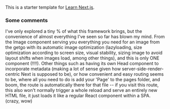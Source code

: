 This is a starter template for [Learn Next.js](https://nextjs.org/learn).

### Some comments

I've only explored a tiny % of what this framework brings, but the convenience of almost everything I've seen so far has blown my mind.
From the Image component serving you everything you need for an image from the getgo with its automatic image optimization (lazyloading, size optimization according to screen size, visual stability, sizing image to avoid layout shifts when images load, among other things), and this is only ONE component (!!!!). Other things such as having its own Head component to incorporate metadata (making a lot of sense given how server-side-render-centric Next is supposed to be), or how convenient and easy routing seems to be, where all you need to do is add your 'Page' to the pages folder, and boom, the route is automatically there for that file -- if you visit this route, this also won't normally trigger a whole reload and serve an entirely new HTML file, it just loads it like a regular React component within a SPA. (crazy, wow)
